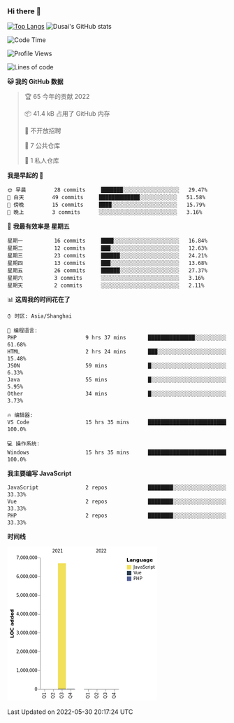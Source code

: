 ### Hi there 👋

<!--
**SQSora/SQSora** is a ✨ _special_ ✨ repository because its `README.md` (this file) appears on your GitHub profile.

Here are some ideas to get you started:

- 🔭 I’m currently working on ...
- 🌱 I’m currently learning ...
- 👯 I’m looking to collaborate on ...
- 🤔 I’m looking for help with ...
- 💬 Ask me about ...
- 📫 How to reach me: ...
- 😄 Pronouns: ...
- ⚡ Fun fact: ...
-->
[![Top Langs](https://github-readme-stats.vercel.app/api/top-langs/?username=anuraghazra&layout=compact)](https://github.com/anuraghazra/github-readme-stats)
![Dusai's GitHub stats](https://github-readme-stats.vercel.app/api?username=SQSora&show_icons=true&include_all_commits=true&bg_color=90,FF6699,DDA0DD,66FFFF&locale=cn&icon_color=00FFFF&title_color=54FF9F&text_color=00FFFF&card_width=14)

<!--START_SECTION:waka-->
![Code Time](http://img.shields.io/badge/Code%20Time-0%20secs-blue)

![Profile Views](http://img.shields.io/badge/%E4%B8%AA%E4%BA%BA%E5%B0%81%E9%9D%A2%E8%A7%82%E7%9C%8B%E6%AC%A1%E6%95%B0-81-blue)

![Lines of code](https://img.shields.io/badge/%E4%BB%8E%E3%80%8C%E4%BD%A0%E5%A5%BD%E4%B8%96%E7%95%8C%E3%80%8D%E6%88%91%E5%B7%B2%E7%BB%8F%E5%86%99%E4%BA%86-7%20Million%20%E8%A1%8C%E4%BB%A3%E7%A0%81-blue)

**🐱 我的 GitHub 数据** 

> 🏆 65 今年的贡献 2022
 > 
> 📦 41.4 kB 占用了 GitHub 内存 
 > 
> 🚫 不开放招聘
 > 
> 📜 7 公共仓库 
 > 
> 🔑 1 私人仓库 
 > 
**我是早起的 🐤** 

```text
🌞 早晨         28 commits     ███████░░░░░░░░░░░░░░░░░░   29.47% 
🌆 白天         49 commits     █████████████░░░░░░░░░░░░   51.58% 
🌃 傍晚         15 commits     ████░░░░░░░░░░░░░░░░░░░░░   15.79% 
🌙 晚上         3 commits      ░░░░░░░░░░░░░░░░░░░░░░░░░   3.16%

```
📅 **我最有效率是 星期五** 

```text
星期一          16 commits     ████░░░░░░░░░░░░░░░░░░░░░   16.84% 
星期二          12 commits     ███░░░░░░░░░░░░░░░░░░░░░░   12.63% 
星期三          23 commits     ██████░░░░░░░░░░░░░░░░░░░   24.21% 
星期四          13 commits     ███░░░░░░░░░░░░░░░░░░░░░░   13.68% 
星期五          26 commits     ██████░░░░░░░░░░░░░░░░░░░   27.37% 
星期六          3 commits      ░░░░░░░░░░░░░░░░░░░░░░░░░   3.16% 
星期天          2 commits      ░░░░░░░░░░░░░░░░░░░░░░░░░   2.11%

```


📊 **这周我的时间花在了** 

```text
⌚︎ 时区: Asia/Shanghai

💬 编程语言: 
PHP                      9 hrs 37 mins       ███████████████░░░░░░░░░░   61.68% 
HTML                     2 hrs 24 mins       ███░░░░░░░░░░░░░░░░░░░░░░   15.48% 
JSON                     59 mins             █░░░░░░░░░░░░░░░░░░░░░░░░   6.33% 
Java                     55 mins             █░░░░░░░░░░░░░░░░░░░░░░░░   5.95% 
Other                    34 mins             █░░░░░░░░░░░░░░░░░░░░░░░░   3.73%

🔥 编辑器: 
VS Code                  15 hrs 35 mins      █████████████████████████   100.0%

💻 操作系统: 
Windows                  15 hrs 35 mins      █████████████████████████   100.0%

```

**我主要编写 JavaScript** 

```text
JavaScript               2 repos             ████████░░░░░░░░░░░░░░░░░   33.33% 
Vue                      2 repos             ████████░░░░░░░░░░░░░░░░░   33.33% 
PHP                      2 repos             ████████░░░░░░░░░░░░░░░░░   33.33%

```


**时间线**

![Chart not found](https://raw.githubusercontent.com/SQSora/SQSora/main/charts/bar_graph.png) 


 Last Updated on 2022-05-30 20:17:24 UTC
<!--END_SECTION:waka-->
